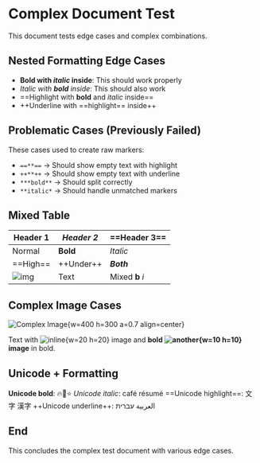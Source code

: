 # Complex Document Test

This document tests edge cases and complex combinations.

## Nested Formatting Edge Cases

- **Bold with *italic* inside**: This should work properly
- *Italic with **bold** inside*: This should also work
- ==Highlight with **bold** and *italic* inside==
- ++Underline with ==highlight== inside++

## Problematic Cases (Previously Failed)

These cases used to create raw markers:

- `==**==` → Should show empty text with highlight
- `++**++` → Should show empty text with underline  
- `***bold**` → Should split correctly
- `**italic*` → Should handle unmatched markers

## Mixed Table

| **Header 1** | *Header 2* | ==Header 3== |
|-------------|------------|--------------|
| Normal      | **Bold**   | *Italic*     |
| ==High==    | ++Under++  | ***Both***   |
| ![img](url) | Text       | Mixed **b** *i* |

## Complex Image Cases

![Complex Image](https://example.com/test.png){w=400 h=300 a=0.7 align=center}

Text with ![inline](icon.png){w=20 h=20} image and **bold ![another](small.png){w=10 h=10} image** in bold.

## Unicode + Formatting

**Unicode bold**: 🔥🌟⭐
*Unicode italic*: café résumé 
==Unicode highlight==: 文字 漢字
++Unicode underline++: العربية עברית

## End

This concludes the complex test document with various edge cases.